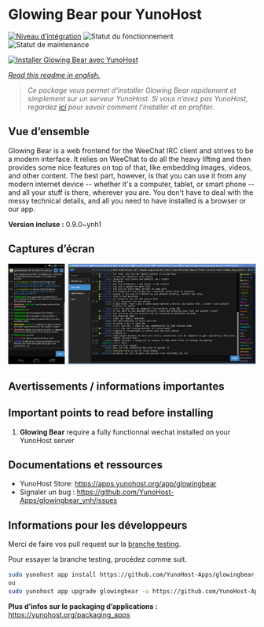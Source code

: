 <!--
N.B.: This README was automatically generated by https://github.com/YunoHost/apps/tree/master/tools/README-generator
It shall NOT be edited by hand.
-->

# Glowing Bear pour YunoHost

[![Niveau d’intégration](https://dash.yunohost.org/integration/glowingbear.svg)](https://dash.yunohost.org/appci/app/glowingbear) ![Statut du fonctionnement](https://ci-apps.yunohost.org/ci/badges/glowingbear.status.svg) ![Statut de maintenance](https://ci-apps.yunohost.org/ci/badges/glowingbear.maintain.svg)

[![Installer Glowing Bear avec YunoHost](https://install-app.yunohost.org/install-with-yunohost.svg)](https://install-app.yunohost.org/?app=glowingbear)

*[Read this readme in english.](./README.md)*

> *Ce package vous permet d’installer Glowing Bear rapidement et simplement sur un serveur YunoHost.
Si vous n’avez pas YunoHost, regardez [ici](https://yunohost.org/#/install) pour savoir comment l’installer et en profiter.*

## Vue d’ensemble

Glowing Bear is a web frontend for the WeeChat IRC client and strives to be a modern interface. It relies on WeeChat to do all the heavy lifting and then provides some nice features on top of that, like embedding images, videos, and other content. The best part, however, is that you can use it from any modern internet device -- whether it's a computer, tablet, or smart phone -- and all your stuff is there, wherever you are. You don't have to deal with the messy technical details, and all you need to have installed is a browser or our app.

**Version incluse :** 0.9.0~ynh1

## Captures d’écran

![Capture d’écran de Glowing Bear](./doc/screenshots/screenshot.png)

## Avertissements / informations importantes

## Important points to read before installing

1. **Glowing Bear** require a fully functionnal wechat installed on your YunoHost server
## Documentations et ressources

* YunoHost Store: <https://apps.yunohost.org/app/glowingbear>
* Signaler un bug : <https://github.com/YunoHost-Apps/glowingbear_ynh/issues>

## Informations pour les développeurs

Merci de faire vos pull request sur la [branche testing](https://github.com/YunoHost-Apps/glowingbear_ynh/tree/testing).

Pour essayer la branche testing, procédez comme suit.

``` bash
sudo yunohost app install https://github.com/YunoHost-Apps/glowingbear_ynh/tree/testing --debug
ou
sudo yunohost app upgrade glowingbear -u https://github.com/YunoHost-Apps/glowingbear_ynh/tree/testing --debug
```

**Plus d’infos sur le packaging d’applications :** <https://yunohost.org/packaging_apps>